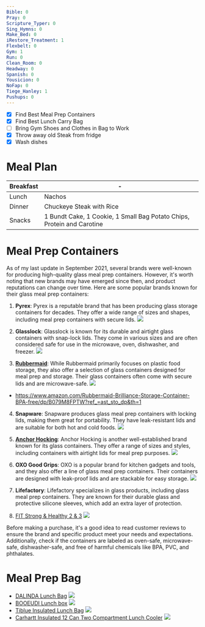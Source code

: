 ```yaml
---
Bible: 0
Pray: 0
Scripture_Typer: 0
Sing_Hymns: 0
Make_Bed: 0
iRestore_Treatment: 1
Flexbelt: 0
Gym: 1
Run: 0
Clean_Room: 0
Headway: 0
Spanish: 0
Yousicion: 0
NoFap: 0
Tiege_Hanley: 1
Pushups: 0
---
```


- [x] Find Best Meal Prep Containers
- [x] Find Best Lunch Carry Bag
- [ ] Bring Gym Shoes and Clothes in Bag to Work
- [x] Throw away old Steak from fridge
- [x] Wash dishes

# Meal Plan

| Breakfast | -                                                                      |
|-----------|------------------------------------------------------------------------|
| Lunch     | Nachos                                                                 |
| Dinner    | Chuckeye Steak with Rice                                               |
| Snacks    | 1 Bundt Cake, 1 Cookie, 1 Small Bag Potato Chips, Protein and Carotine |

# Meal Prep Containers

As of my last update in September 2021, several brands were well-known for producing high-quality glass meal prep containers. However, it's worth noting that new brands may have emerged since then, and product reputations can change over time. Here are some popular brands known for their glass meal prep containers:

1. **Pyrex**: Pyrex is a reputable brand that has been producing glass storage containers for decades. They offer a wide range of sizes and shapes, including meal prep containers with secure lids. ![](https://m.media-amazon.com/images/I/61q9BFZ-D-L._AC_SL1500_.jpg)
    
2. **Glasslock**: Glasslock is known for its durable and airtight glass containers with snap-lock lids. They come in various sizes and are often considered safe for use in the microwave, oven, dishwasher, and freezer. ![](https://m.media-amazon.com/images/I/81bRFjCTy6L._AC_SL1500_.jpg)
    
3. **[Rubbermaid](https://www.amazon.com/stores/page/3262E792-D24D-4E0C-A3E0-3711EA6CFFF6?ingress=2&visitId=63a742a2-ea7c-48fe-8d1c-b8a388e8bc7a&ref_=ast_bln)**: While Rubbermaid primarily focuses on plastic food storage, they also offer a selection of glass containers designed for meal prep and storage. Their glass containers often come with secure lids and are microwave-safe. ![](https://m.media-amazon.com/images/I/71DAFVk8laL._AC_SL1500_.jpg)
- https://www.amazon.com/Rubbermaid-Brilliance-Storage-Container-BPA-free/dp/B079M8FPTW?ref_=ast_sto_dp&th=1
	
4. **Snapware**: Snapware produces glass meal prep containers with locking lids, making them great for portability. They have leak-resistant lids and are suitable for both hot and cold foods. ![](https://m.media-amazon.com/images/I/71swN+EiCPS._AC_SL1500_.jpg)
    
5. **[Anchor Hocking](https://www.amazon.com/Anchor-Hocking-Snug-Storage-Piece/dp/B08F2TFV7D/ref=asc_df_B08F2TFV7D)**: Anchor Hocking is another well-established brand known for its glass containers. They offer a range of sizes and styles, including containers with airtight lids for meal prep purposes. ![](https://m.media-amazon.com/images/I/61H-ncxs22L._AC_SL1000_.jpg)
    
6. **OXO Good Grips**: OXO is a popular brand for kitchen gadgets and tools, and they also offer a line of glass meal prep containers. Their containers are designed with leak-proof lids and are stackable for easy storage. ![](https://m.media-amazon.com/images/I/51wT5Vycy3L._AC_SL1059_.jpg)
    
7. **Lifefactory**: Lifefactory specializes in glass products, including glass meal prep containers. They are known for their durable glass and protective silicone sleeves, which add an extra layer of protection.
    
8. [FIT Strong & Healthy 2 & 3](https://www.amazon.com/Compartment-Glass-Meal-Prep-Containers/dp/B07BJN11KV/ref=asc_df_B07BJN11KV)  ![](https://m.media-amazon.com/images/I/91nJ+hquMzS._AC_SL1500_.jpg)


Before making a purchase, it's a good idea to read customer reviews to ensure the brand and specific product meet your needs and expectations. Additionally, check if the containers are labeled as oven-safe, microwave-safe, dishwasher-safe, and free of harmful chemicals like BPA, PVC, and phthalates.

# Meal Prep Bag

- [DALINDA Lunch Bag](https://www.amazon.com/DALINDA-Lunch-Bag-Reusable-Insulated/dp/B0B5KSY2MF) ![](https://m.media-amazon.com/images/I/81fQek2JrlL._AC_SL1500_.jpg)
- [BOOEUDI Lunch box](https://www.amazon.com/Reusable-Portable-Durable-Lunchbox-Fishing/dp/B0B7S1G8FC) ![](https://m.media-amazon.com/images/I/81-42fYTHYL._AC_SL1500_.jpg)
- [Tiblue Insulated Lunch Bag](https://www.amazon.com/Insulated-Lunch-Bag-Women-Men/dp/B07WVTBNGZ) ![](https://m.media-amazon.com/images/I/71IBPT32YML._AC_SL1001_.jpg)
- [Carhartt Insulated 12 Can Two Compartment Lunch Cooler](https://www.amazon.com/Carhartt-Deluxe-Compartment-Insulated-Cooler/dp/B0832375G2) ![](https://m.media-amazon.com/images/I/81nWVpOVjsL._AC_SL1500_.jpg)

